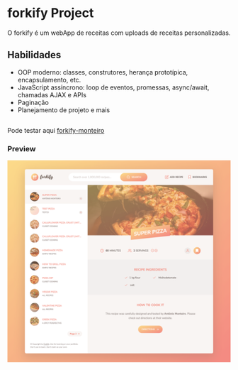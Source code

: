 # forkify Project

 O forkify é um webApp de receitas com uploads de receitas personalizadas.

## Habilidades
- OOP moderno: classes, construtores, herança prototípica, encapsulamento, etc.
- JavaScript assíncrono: loop de eventos, promessas, async/await, chamadas AJAX e APIs
- Paginação 
- Planejamento de projeto e mais

## 

Pode testar aqui [forkify-monteiro](https://forkify-monteiro.netlify.app/)

### Preview
<a href="https://forkify-monteiro.netlify.app/"><img src="src/img/screencapture-forkify.png" class="media-object  img-responsive img-thumbnail" width="550px"></a>
